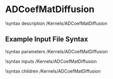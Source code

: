 # ADCoefMatDiffusion

!syntax description /Kernels/ADCoefMatDiffusion

## Example Input File Syntax

!syntax parameters /Kernels/ADCoefMatDiffusion

!syntax inputs /Kernels/ADCoefMatDiffusion

!syntax children /Kernels/ADCoefMatDiffusion

